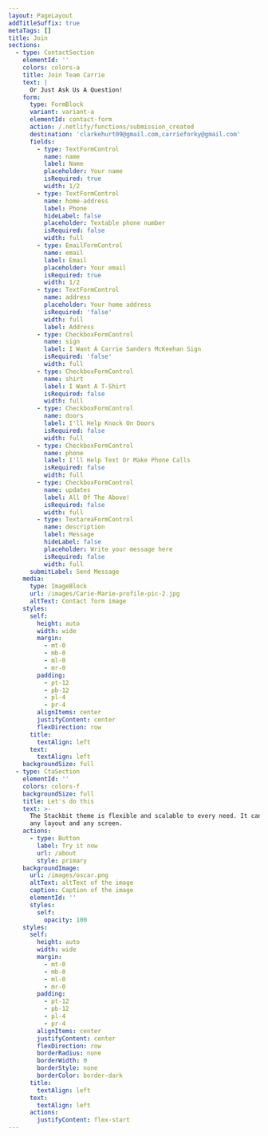 ```yaml
---
layout: PageLayout
addTitleSuffix: true
metaTags: []
title: Join
sections:
  - type: ContactSection
    elementId: ''
    colors: colors-a
    title: Join Team Carrie
    text: |
      Or Just Ask Us A Question!
    form:
      type: FormBlock
      variant: variant-a
      elementId: contact-form
      action: /.netlify/functions/submission_created
      destination: 'clarkehurt09@gmail.com,carrieforky@gmail.com'
      fields:
        - type: TextFormControl
          name: name
          label: Name
          placeholder: Your name
          isRequired: true
          width: 1/2
        - type: TextFormControl
          name: home-address
          label: Phone
          hideLabel: false
          placeholder: Textable phone number
          isRequired: false
          width: full
        - type: EmailFormControl
          name: email
          label: Email
          placeholder: Your email
          isRequired: true
          width: 1/2
        - type: TextFormControl
          name: address
          placeholder: Your home address
          isRequired: 'false'
          width: full
          label: Address
        - type: CheckboxFormControl
          name: sign
          label: I Want A Carrie Sanders McKeehan Sign
          isRequired: 'false'
          width: full
        - type: CheckboxFormControl
          name: shirt
          label: I Want A T-Shirt
          isRequired: false
          width: full
        - type: CheckboxFormControl
          name: doors
          label: I'll Help Knock On Doors
          isRequired: false
          width: full
        - type: CheckboxFormControl
          name: phone
          label: I'll Help Text Or Make Phone Calls
          isRequired: false
          width: full
        - type: CheckboxFormControl
          name: updates
          label: All Of The Above!
          isRequired: false
          width: full
        - type: TextareaFormControl
          name: description
          label: Message
          hideLabel: false
          placeholder: Write your message here
          isRequired: false
          width: full
      submitLabel: Send Message
    media:
      type: ImageBlock
      url: /images/Carie-Marie-profile-pic-2.jpg
      altText: Contact form image
    styles:
      self:
        height: auto
        width: wide
        margin:
          - mt-0
          - mb-0
          - ml-0
          - mr-0
        padding:
          - pt-12
          - pb-12
          - pl-4
          - pr-4
        alignItems: center
        justifyContent: center
        flexDirection: row
      title:
        textAlign: left
      text:
        textAlign: left
    backgroundSize: full
  - type: CtaSection
    elementId: ''
    colors: colors-f
    backgroundSize: full
    title: Let's do this
    text: >-
      The Stackbit theme is flexible and scalable to every need. It can manage
      any layout and any screen.
    actions:
      - type: Button
        label: Try it now
        url: /about
        style: primary
    backgroundImage:
      url: /images/oscar.png
      altText: altText of the image
      caption: Caption of the image
      elementId: ''
      styles:
        self:
          opacity: 100
    styles:
      self:
        height: auto
        width: wide
        margin:
          - mt-0
          - mb-0
          - ml-0
          - mr-0
        padding:
          - pt-12
          - pb-12
          - pl-4
          - pr-4
        alignItems: center
        justifyContent: center
        flexDirection: row
        borderRadius: none
        borderWidth: 0
        borderStyle: none
        borderColor: border-dark
      title:
        textAlign: left
      text:
        textAlign: left
      actions:
        justifyContent: flex-start
---
```

